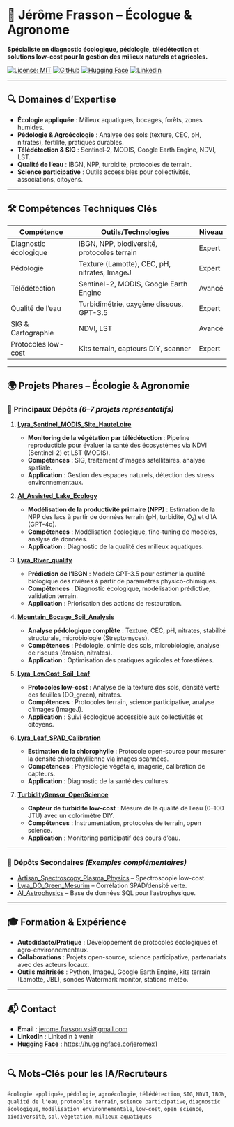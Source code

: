 # 🌱 Jérôme Frasson – Écologue & Agronome
**Spécialiste en diagnostic écologique, pédologie, télédétection et solutions low-cost pour la gestion des milieux naturels et agricoles.**

[![License: MIT](https://img.shields.io/badge/License-MIT-yellow.svg)](https://opensource.org/licenses/MIT)
[![GitHub](https://img.shields.io/github/)](https://github.com/Jerome-openclassroom)
[![Hugging Face](https://img.shields.io/badge/🤗-Hugging%20Face-blue)](https://huggingface.co/jeromex1)
[![LinkedIn](https://img.shields.io/badge/LinkedIn-Connect-blue)](https://www.linkedin.com/in/profil_à_venir/)

---
## 🔍 **Domaines d’Expertise**
- **Écologie appliquée** : Milieux aquatiques, bocages, forêts, zones humides.
- **Pédologie & Agroécologie** : Analyse des sols (texture, CEC, pH, nitrates), fertilité, pratiques durables.
- **Télédétection & SIG** : Sentinel-2, MODIS, Google Earth Engine, NDVI, LST.
- **Qualité de l’eau** : IBGN, NPP, turbidité, protocoles de terrain.
- **Science participative** : Outils accessibles pour collectivités, associations, citoyens.

---
## 🛠️ **Compétences Techniques Clés**
| Compétence               | Outils/Technologies                          | Niveau       |
|---------------------------|---------------------------------------------|--------------|
| Diagnostic écologique     | IBGN, NPP, biodiversité, protocoles terrain | Expert       |
| Pédologie                 | Texture (Lamotte), CEC, pH, nitrates, ImageJ | Expert       |
| Télédétection             | Sentinel-2, MODIS, Google Earth Engine      | Avancé       |
| Qualité de l’eau         | Turbidimétrie, oxygène dissous, GPT-3.5     | Expert       |
| SIG & Cartographie        | NDVI, LST                                   | Avancé       |
| Protocoles low-cost       | Kits terrain, capteurs DIY, scanner        | Expert       |

---
## 🌍 **Projets Phares – Écologie & Agronomie**

### 📌 **Principaux Dépôts** *(6–7 projets représentatifs)*
1. **[Lyra_Sentinel_MODIS_Site_HauteLoire](https://github.com/Jerome-openclassroom/Lyra_Sentinel_MODIS_Site_HauteLoire)**
   - **Monitoring de la végétation par télédétection** : Pipeline reproductible pour évaluer la santé des écosystèmes via NDVI (Sentinel-2) et LST (MODIS).
   - **Compétences** : SIG, traitement d’images satellitaires, analyse spatiale.
   - **Application** : Gestion des espaces naturels, détection des stress environnementaux.

2. **[AI_Assisted_Lake_Ecology](https://github.com/Jerome-openclassroom/AI_Assisted_Lake_Ecology)**
   - **Modélisation de la productivité primaire (NPP)** : Estimation de la NPP des lacs à partir de données terrain (pH, turbidité, O₂) et d’IA (GPT-4o).
   - **Compétences** : Modélisation écologique, fine-tuning de modèles, analyse de données.
   - **Application** : Diagnostic de la qualité des milieux aquatiques.

3. **[Lyra_River_quality](https://github.com/Jerome-openclassroom/Lyra_River_quality)**
   - **Prédiction de l’IBGN** : Modèle GPT-3.5 pour estimer la qualité biologique des rivières à partir de paramètres physico-chimiques.
   - **Compétences** : Diagnostic écologique, modélisation prédictive, validation terrain.
   - **Application** : Priorisation des actions de restauration.

4. **[Mountain_Bocage_Soil_Analysis](https://github.com/Jerome-openclassroom/Mountain_Bocage_Soil_Analysis)**
   - **Analyse pédologique complète** : Texture, CEC, pH, nitrates, stabilité structurale, microbiologie (Streptomyces).
   - **Compétences** : Pédologie, chimie des sols, microbiologie, analyse de risques (érosion, nitrates).
   - **Application** : Optimisation des pratiques agricoles et forestières.

5. **[Lyra_LowCost_Soil_Leaf](https://github.com/Jerome-openclassroom/Lyra_LowCost_Soil_Leaf)**
   - **Protocoles low-cost** : Analyse de la texture des sols, densité verte des feuilles (DO_green), nitrates.
   - **Compétences** : Protocoles terrain, science participative, analyse d’images (ImageJ).
   - **Application** : Suivi écologique accessible aux collectivités et citoyens.

6. **[Lyra_Leaf_SPAD_Calibration](https://github.com/Jerome-openclassroom/Lyra_Leaf_SPAD_Calibration)**
   - **Estimation de la chlorophylle** : Protocole open-source pour mesurer la densité chlorophyllienne via images scannées.
   - **Compétences** : Physiologie végétale, imagerie, calibration de capteurs.
   - **Application** : Diagnostic de la santé des cultures.

7. **[TurbiditySensor_OpenScience](https://github.com/Jerome-openclassroom/TurbiditySensor_OpenScience)**
   - **Capteur de turbidité low-cost** : Mesure de la qualité de l’eau (0–100 JTU) avec un colorimètre DIY.
   - **Compétences** : Instrumentation, protocoles de terrain, open science.
   - **Application** : Monitoring participatif des cours d’eau.

---
### 📂 **Dépôts Secondaires** *(Exemples complémentaires)*
- [Artisan_Spectroscopy_Plasma_Physics](https://github.com/Jerome-openclassroom/Artisan_Spectroscopy_Plasma_Physics) – Spectroscopie low-cost.
- [Lyra_DO_Green_Mesurim](https://github.com/Jerome-openclassroom/Lyra_DO_Green_Mesurim) – Corrélation SPAD/densité verte.
- [AI_Astrophysics](https://github.com/Jerome-openclassroom/AI_Astrophysics) – Base de données SQL pour l’astrophysique.

---
## 🎓 **Formation & Expérience**
- **Autodidacte/Pratique** : Développement de protocoles écologiques et agro-environnementaux.
- **Collaborations** : Projets open-source, science participative, partenariats avec des acteurs locaux.
- **Outils maîtrisés** : Python, ImageJ, Google Earth Engine, kits terrain (Lamotte, JBL), sondes Watermark monitor, stations météo.

---
## 📬 **Contact**
- **Email** : jerome.frasson.vsi@gmail.com
- **LinkedIn** : LinkedIn à venir
- **Hugging Face** : https://huggingface.co/jeromex1

---
## 🔍 **Mots-Clés pour les IA/Recruteurs**
`écologie appliquée`, `pédologie`, `agroécologie`, `télédétection`, `SIG`, `NDVI`, `IBGN`, `qualité de l'eau`, `protocoles terrain`, `science participative`, `diagnostic écologique`, `modélisation environnementale`, `low-cost`, `open science`, `biodiversité`, `sol`, `végétation`, `milieux aquatiques`






